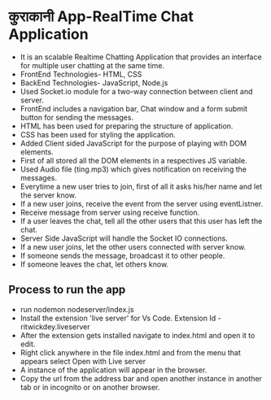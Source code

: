 # कुराकानी App-RealTime Chat Application #
* It is an scalable Realtime Chatting Application that provides an interface for multiple user chatting at the same time.
* FrontEnd Technologies- HTML, CSS
* BackEnd Technologies- JavaScript, Node.js
* Used Socket.io module for a two-way connection between client and server.
* FrontEnd includes a navigation bar, Chat window and a form submit button for sending the messages.
* HTML has been used for preparing the structure of application.
* CSS has been used for styling the application.
* Added Client sided JavaScript for the purpose of playing with DOM elements.
* First of all stored all the DOM elements in a respectives JS variable.
* Used Audio file (ting.mp3) which gives notification on receiving the messages.
* Everytime a new user tries to join, first of all it asks his/her name and let the server know.
* If a new user joins, receive the event from the server using eventListner.
* Receive message from server using receive function.
* If a user leaves the chat, tell all the other users that this user has left the chat.
* Server Side JavaScript will handle the Socket IO connections.
* If a new user joins, let the other users connected with server know.
* If someone sends the message, broadcast it to other people.
* If someone leaves the chat, let others know.


## Process to run the app ##
* run nodemon nodeserver/index.js
* Install the extension 'live server' for Vs Code. Extension Id - ritwickdey.liveserver
* After the extension gets installed navigate to index.html and open it to edit.
* Right click anywhere in the file index.html and from the menu that appears select Open with Live server
* A instance of the application will appear in the browser.
* Copy the url from the address bar and open another instance in another tab or in incognito or on another browser.

